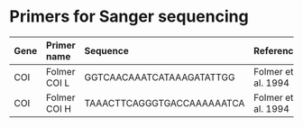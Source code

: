 # Primers for Sanger sequencing

|Gene  |Primer name |Sequence|Reference|
|:-----|:-----------|:-------|:--------|
|COI   | Folmer COI L|GGTCAACAAATCATAAAGATATTGG|Folmer et al. 1994|
|COI   | Folmer COI H|TAAACTTCAGGGTGACCAAAAAATCA|Folmer et al. 1994|

